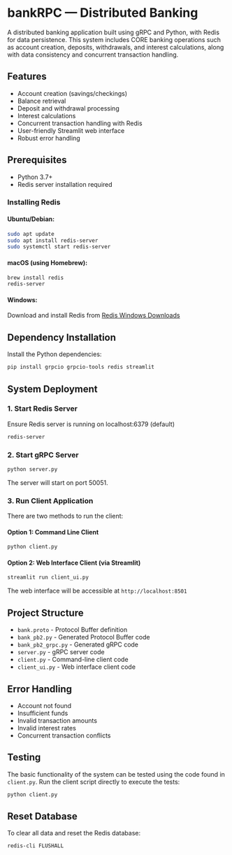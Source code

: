 # bankRPC — Distributed Banking

A distributed banking application built using gRPC and Python, with Redis for data persistence. This system includes CORE banking operations such as account creation, deposits, withdrawals, and interest calculations, along with data consistency and concurrent transaction handling.

## Features

- Account creation (savings/checkings)
- Balance retrieval
- Deposit and withdrawal processing
- Interest calculations
- Concurrent transaction handling with Redis
- User-friendly Streamlit web interface
- Robust error handling

## Prerequisites

- Python 3.7+
- Redis server installation required

### Installing Redis

#### Ubuntu/Debian:

```bash
sudo apt update
sudo apt install redis-server
sudo systemctl start redis-server
```

#### macOS (using Homebrew):

```bash
brew install redis
redis-server
```

#### Windows:

Download and install Redis from [Redis Windows Downloads](https://github.com/microsoftarchive/redis/releases)

## Dependency Installation

Install the Python dependencies:

```bash
pip install grpcio grpcio-tools redis streamlit
```

## System Deployment

### 1. Start Redis Server

Ensure Redis server is running on localhost:6379 (default)

```bash
redis-server
```

### 2. Start gRPC Server

```bash
python server.py
```

The server will start on port 50051.

### 3. Run Client Application

There are two methods to run the client:

#### Option 1: Command Line Client

```bash
python client.py
```

#### Option 2: Web Interface Client (via Streamlit)

```bash
streamlit run client_ui.py
```

The web interface will be accessible at `http://localhost:8501`

## Project Structure

- `bank.proto` - Protocol Buffer definition
- `bank_pb2.py` - Generated Protocol Buffer code
- `bank_pb2_grpc.py` - Generated gRPC code
- `server.py` - gRPC server code
- `client.py` - Command-line client code
- `client_ui.py` - Web interface client code

## Error Handling

- Account not found
- Insufficient funds
- Invalid transaction amounts
- Invalid interest rates
- Concurrent transaction conflicts

## Testing

The basic functionality of the system can be tested using the code found in `client.py`. Run the client script directly to execute the tests:

```bash
python client.py
```

## Reset Database

To clear all data and reset the Redis database:

```bash
redis-cli FLUSHALL
```
